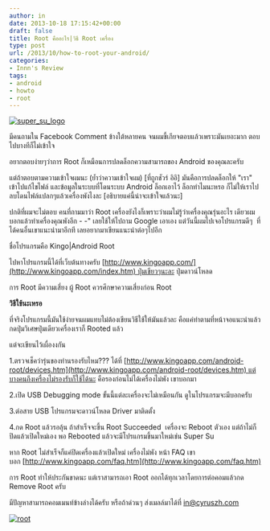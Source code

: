 ```yaml
---
author: in
date: 2013-10-18 17:15:42+00:00
draft: false
title: Root คืออะไร|วิธี Root เครื่อง
type: post
url: /2013/10/how-to-root-your-android/
categories:
- Innn's Review
tags:
- android
- howto
- root
---
```


[![super_su_logo](https://www.cyruszh.com/wp-content/uploads/2013/10/super_su_logo-1.jpg)
](https://www.cyruszh.com/wp-content/uploads/2013/10/super_su_logo-1.jpg)

มีคนถามใน Facebook Comment ข้างใต้หลายคน จนผมขี้เกียจตอบแล้วเพราะมันเยอะมาก ตอบไปบางทีก็ไม่เข้าใจ

อยากตอบง่ายๆว่าการ Root ก็เหมือนการปลดล็อกความสามารถของ Android ของคุณละครับ

แต่ถ้าตอบตามความเข้าใจผมนะ (ย้ำว่าความเข้าใจผม) [ที่ถูกชัวร์ อิอิ] มันคือการปลดล็อกให้ "เรา" เข้าไปแก้ไขไฟล์ และข้อมูลในระบบที่โดนระบบ Android ล็อกเอาไว้ ล็อกทำไมนะหรอ ก็ไม่ให้เราไปลบโดนไฟล์แปลกๆแล้วเครื่องพังไงละ [อธิบายแค่นี้น่าจะเข้าใจแล้วนะ]

ปกติที่ผมจะไม่ตอบ คนที่ถามมาว่า Root เครื่องยังไงก็เพราะว่าผมไม่รู้ว่าเครื่องคุณรุ่นอะไร เดียวผมบอกแล้วทำเครื่องคุณพังอีก - -" เลยใช้ให้ไปถาม Google เอาเอง แต่วันนี้ผมไปเจอโปรแกรมดีๆ  ที่ได้คนอื่นเขาแนะนำมาอีกที เลยอยากมาเขียนแนะนำต่อๆไปอีก

ชื่อโปรแกรมคือ Kingo|Android Root

ไปหาโปรแกรมนี้ได้ที่เว็บต้นทางครับ [http://www.kingoapp.com/](http://www.kingoapp.com/index.htm) ปุ่มเขียวๆนะละ ปุ่มดาวน์โหลด

<!-- more -->

การ Root มีความเสี่ยง ผู้ Root ควรศึกษาความเสี่ยงก่อน Root

**วิธีใช้นะเหรอ**

ที่จริงโปรแกรมนี้มันใช้ง่ายจนผมแทบไม่ต้องเขียนวิธีใช้ให้มันแล้วละ คือแค่ทำตามที่หน้าจอแนะนำแล้วกดปุ่มวิเศษปุ่มเดียวเครื่องเราก็ Rooted แล้ว

แต่จะเขียนไว้เผื่องงกัน

1.ตรวจเช็คว่ารุ่นของท่านรองรับไหม??? ได้ที่ [http://www.kingoapp.com/android-root/devices.htm](http://www.kingoapp.com/android-root/devices.htm) แต่บางคนถึงเครื่องไม่รองรับก็ใช้ได้นะ คือรองก่อนไม่ได้เครื่องไม่พัง เขาบอกมา

2.เปิด USB Debugging mode ขั้นนี้แต่ละเครื่องจะไม่เหมือนกัน ดูในโปรแกรมจะมีบอกครับ

3.ต่อสาย USB โปรแกรมจะดาวน์โหลด Driver มาติดตั้ง

4.กด Root แล้วรอลุ้น ถ้าสำเร็จจะขึ้น Root Succeeded  เครื่องจะ Reboot ตัวเอง แต่ถ้าไม่ก็ปิดแล้วเปิดใหม่เอง พอ Rebooted แล้วจะมีโปรแกรมขึ้นมาใหม่เช่น Super Su

หาก Root ไม่สำเร็จก็แค่ปิดเครื่องแล้วเปิดใหม่ เครื่องไม่พัง หน้า FAQ เขาบอก [http://www.kingoapp.com/faq.htm](http://www.kingoapp.com/faq.htm)

การ Root ทำให้ประกันขาดนะ แต่เราสามารถเอา Root ออกได้ทุกเวลาโดยการต่อคอมแล้วกด Remove Root ครับ

มีปัญหาสามารถคอมเมนท์ข้างล่างได้ครับ หรือถ้าด่วนๆ ส่งเมลล์มาได้ที่ in@cyruszh.com

[![root](https://www.cyruszh.com/wp-content/uploads/2013/10/root.jpg)
](https://www.cyruszh.com/wp-content/uploads/2013/10/root.jpg)
